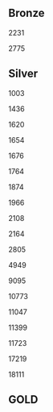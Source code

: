 ## Bronze

2231

2775

## Silver

1003

1436

1620

1654

1676

1764

1874

1966

2108

2164

2805

4949

9095

10773

11047

11399

11723

17219

18111

## GOLD
